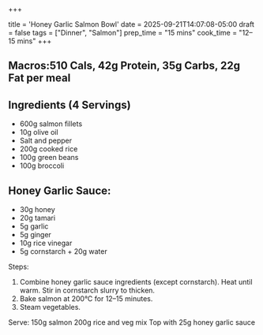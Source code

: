 +++

title = 'Honey Garlic Salmon Bowl'
date = 2025-09-21T14:07:08-05:00
draft = false
tags = ["Dinner", "Salmon"]
prep_time = "15 mins"
cook_time = "12–15 mins"
+++


## Macros:510 Cals, 42g Protein, 35g Carbs, 22g Fat per meal

## Ingredients (4 Servings)
- 600g salmon fillets
- 10g olive oil
- Salt and pepper
- 200g cooked rice
- 100g green beans
- 100g broccoli

## Honey Garlic Sauce:
- 30g honey
- 20g tamari
- 5g garlic
- 5g ginger
- 10g rice vinegar
- 5g cornstarch + 20g water

Steps:
1. Combine honey garlic sauce ingredients (except cornstarch). Heat until warm. Stir in cornstarch slurry to thicken.
2. Bake salmon at 200°C for 12–15 minutes.
3. Steam vegetables.

Serve:
150g salmon
200g rice and veg mix
Top with 25g honey garlic sauce
